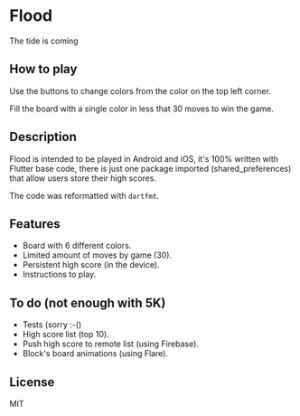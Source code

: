# Flood

The tide is coming

## How to play

Use the buttons to change colors from the color on the top left corner.

Fill the board with a single color in less that 30 moves to win the game.

## Description

Flood is intended to be played in Android and iOS, it's 100% written with Flutter base code, 
there is just one package imported (shared_preferences) that allow users store their high scores.

The code was reformatted with `dartfmt`.

## Features

- Board with 6 different colors.
- Limited amount of moves by game (30).
- Persistent high score (in the device).
- Instructions to play.

## To do (not enough with 5K)

- Tests (sorry :-()
- High score list (top 10).
- Push high score to remote list (using Firebase).
- Block's board animations (using Flare).

## License

MIT